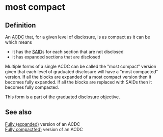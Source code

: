 # most compact
## Definition
An [ACDC](ACDC) that, for a given level of disclosure, is as compact as it can be which means
- it has the [SAID](SAID)s for each section that are not disclosed 
- it has expanded sections that are disclosed 

Multiple forms of a single ACDC can be called the "most compact" version given that each level of graduated disclosure will have a "most compacted" version. If all the blocks are expanded of a most compact version then it becomes fully expanded. If all the blocks are replaced with SAIDs then it becomes fully compacted. 

This form is a part of the graduated disclosure objective.

## See also
[Fully (expanded)](fully-expanded) version of an ACDC  
[Fully compact(ed)](fully-compact) version of an ACDC